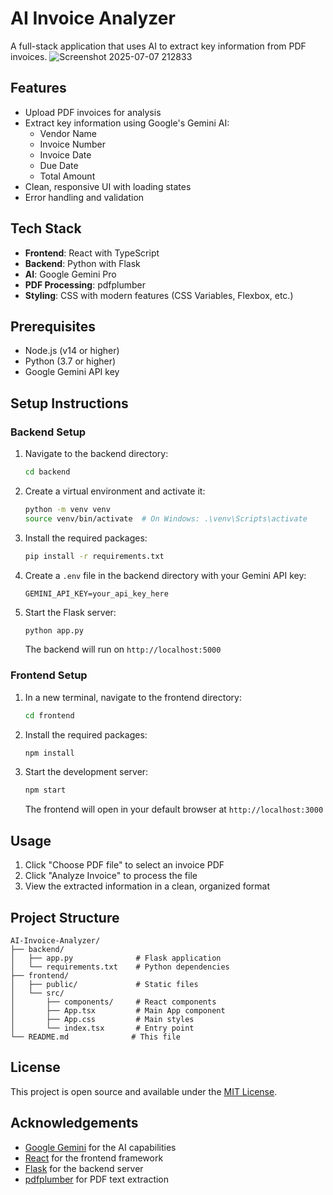 # AI Invoice Analyzer

A full-stack application that uses AI to extract key information from PDF invoices.
![Screenshot 2025-07-07 212833](https://github.com/user-attachments/assets/6a9ed327-bc66-406f-9e2b-71df3cbd1c8b)

## Features

- Upload PDF invoices for analysis
- Extract key information using Google's Gemini AI:
  - Vendor Name
  - Invoice Number
  - Invoice Date
  - Due Date
  - Total Amount
- Clean, responsive UI with loading states
- Error handling and validation

## Tech Stack

- **Frontend**: React with TypeScript
- **Backend**: Python with Flask
- **AI**: Google Gemini Pro
- **PDF Processing**: pdfplumber
- **Styling**: CSS with modern features (CSS Variables, Flexbox, etc.)

## Prerequisites

- Node.js (v14 or higher)
- Python (3.7 or higher)
- Google Gemini API key

## Setup Instructions

### Backend Setup

1. Navigate to the backend directory:
   ```bash
   cd backend
   ```

2. Create a virtual environment and activate it:
   ```bash
   python -m venv venv
   source venv/bin/activate  # On Windows: .\venv\Scripts\activate
   ```

3. Install the required packages:
   ```bash
   pip install -r requirements.txt
   ```

4. Create a `.env` file in the backend directory with your Gemini API key:
   ```
   GEMINI_API_KEY=your_api_key_here
   ```

5. Start the Flask server:
   ```bash
   python app.py
   ```
   The backend will run on `http://localhost:5000`

### Frontend Setup

1. In a new terminal, navigate to the frontend directory:
   ```bash
   cd frontend
   ```

2. Install the required packages:
   ```bash
   npm install
   ```

3. Start the development server:
   ```bash
   npm start
   ```
   The frontend will open in your default browser at `http://localhost:3000`

## Usage

1. Click "Choose PDF file" to select an invoice PDF
2. Click "Analyze Invoice" to process the file
3. View the extracted information in a clean, organized format

## Project Structure

```
AI-Invoice-Analyzer/
├── backend/
│   ├── app.py              # Flask application
│   └── requirements.txt    # Python dependencies
├── frontend/
│   ├── public/             # Static files
│   └── src/
│       ├── components/     # React components
│       ├── App.tsx         # Main App component
│       ├── App.css         # Main styles
│       └── index.tsx       # Entry point
└── README.md              # This file
```

## License

This project is open source and available under the [MIT License](LICENSE).

## Acknowledgements

- [Google Gemini](https://ai.google.dev/) for the AI capabilities
- [React](https://reactjs.org/) for the frontend framework
- [Flask](https://flask.palletsprojects.com/) for the backend server
- [pdfplumber](https://github.com/jsvine/pdfplumber) for PDF text extraction
